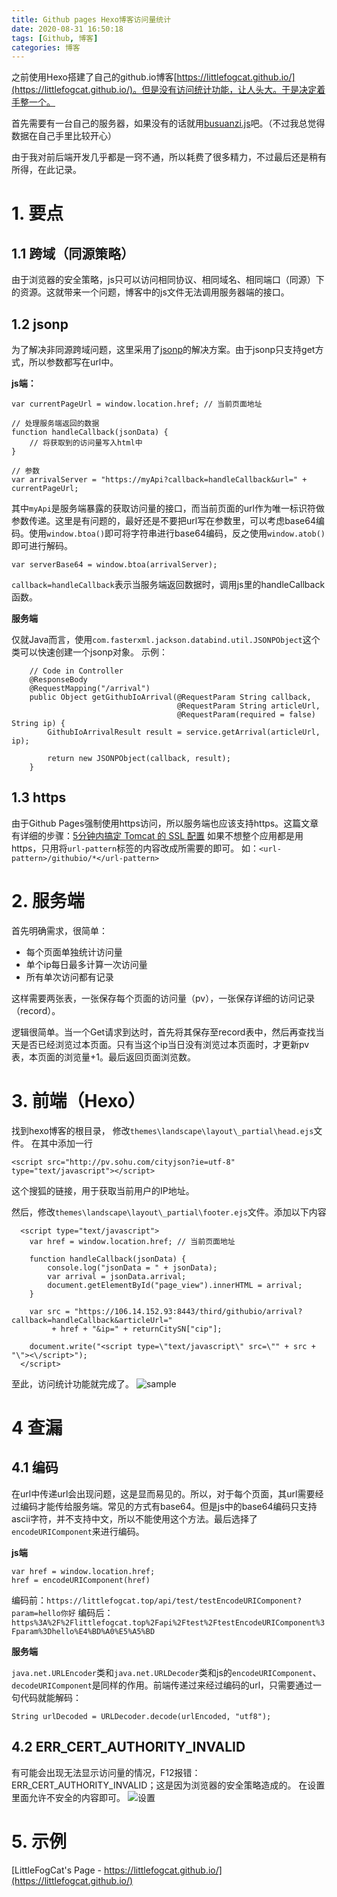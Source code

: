 ```yaml
---
title: Github pages Hexo博客访问量统计
date: 2020-08-31 16:50:18
tags: [Github, 博客]
categories: 博客
---
```


之前使用Hexo搭建了自己的github.io博客[https://littlefogcat.github.io/](https://littlefogcat.github.io/)。但是没有访问统计功能，让人头大。于是决定着手整一个。

首先需要有一台自己的服务器，如果没有的话就用[busuanzi.js](https://www.baidu.com/s?ie=UTF-8&wd=busuanzi.js)吧。（不过我总觉得数据在自己手里比较开心）

由于我对前后端开发几乎都是一窍不通，所以耗费了很多精力，不过最后还是稍有所得，在此记录。

<!--more-->

# 1. 要点

## 1.1 跨域（同源策略）

由于浏览器的安全策略，js只可以访问相同协议、相同域名、相同端口（同源）下的资源。这就带来一个问题，博客中的js文件无法调用服务器端的接口。

## 1.2 jsonp

为了解决非同源跨域问题，这里采用了[jsonp](https://www.runoob.com/json/json-jsonp.html)的解决方案。由于jsonp只支持get方式，所以参数都写在url中。

**js端：**
```
var currentPageUrl = window.location.href; // 当前页面地址
    
// 处理服务端返回的数据
function handleCallback(jsonData) {
    // 将获取到的访问量写入html中
}

// 参数
var arrivalServer = "https://myApi?callback=handleCallback&url=" + currentPageUrl;
```
其中`myApi`是服务端暴露的获取访问量的接口，而当前页面的url作为唯一标识符做参数传递。这里是有问题的，最好还是不要把url写在参数里，可以考虑base64编码。使用`window.btoa()`即可将字符串进行base64编码，反之使用`window.atob()`即可进行解码。
```
var serverBase64 = window.btoa(arrivalServer);
```
`callback=handleCallback`表示当服务端返回数据时，调用js里的handleCallback函数。

**服务端**

仅就Java而言，使用`com.fasterxml.jackson.databind.util.JSONPObject`这个类可以快速创建一个jsonp对象。
示例：
```
    // Code in Controller
    @ResponseBody
    @RequestMapping("/arrival")
    public Object getGithubIoArrival(@RequestParam String callback,
                                     @RequestParam String articleUrl,
                                     @RequestParam(required = false) String ip) {
        GithubIoArrivalResult result = service.getArrival(articleUrl, ip);

        return new JSONPObject(callback, result);
    }
```

## 1.3 https

由于Github Pages强制使用https访问，所以服务端也应该支持https。这篇文章有详细的步骤：[5分钟内搞定 Tomcat 的 SSL 配置](https://www.oschina.net/question/12_23148)
如果不想整个应用都是用https，只用将`url-pattern`标签的内容改成所需要的即可。
如：`<url-pattern>/githubio/*</url-pattern>`

# 2. 服务端

首先明确需求，很简单：
- 每个页面单独统计访问量
- 单个ip每日最多计算一次访问量
- 所有单次访问都有记录

这样需要两张表，一张保存每个页面的访问量（pv），一张保存详细的访问记录（record）。

逻辑很简单。当一个Get请求到达时，首先将其保存至record表中，然后再查找当天是否已经浏览过本页面。只有当这个ip当日没有浏览过本页面时，才更新pv表，本页面的浏览量+1。最后返回页面浏览数。


# 3. 前端（Hexo）

找到hexo博客的根目录， 修改`themes\landscape\layout\_partial\head.ejs`文件。
在其中添加一行
```
<script src="http://pv.sohu.com/cityjson?ie=utf-8" type="text/javascript"></script>
```
这个搜狐的链接，用于获取当前用户的IP地址。

然后，修改`themes\landscape\layout\_partial\footer.ejs`文件。添加以下内容
```
  <script type="text/javascript">
	var href = window.location.href; // 当前页面地址

	function handleCallback(jsonData) {
		console.log("jsonData = " + jsonData);
		var arrival = jsonData.arrival;
		document.getElementById("page_view").innerHTML = arrival;
	}
	
	var src = "https://106.14.152.93:8443/third/githubio/arrival?callback=handleCallback&articleUrl="
         + href + "&ip=" + returnCitySN["cip"];
	
	document.write("<script type=\"text/javascript\" src=\"" + src + "\"><\/script>");
  </script>
```

至此，访问统计功能就完成了。
![sample](https://upload-images.jianshu.io/upload_images/6532223-84848cf961e1a51d.png?imageMogr2/auto-orient/strip%7CimageView2/2/w/1240)


# 4 查漏

## 4.1 编码

在url中传递url会出现问题，这是显而易见的。所以，对于每个页面，其url需要经过编码才能传给服务端。常见的方式有base64。但是js中的base64编码只支持ascii字符，并不支持中文，所以不能使用这个方法。最后选择了`encodeURIComponent`来进行编码。

**js端**
```
var href = window.location.href;
href = encodeURIComponent(href)
```
编码前：`https://littlefogcat.top/api/test/testEncodeURIComponent?param=hello你好`
编码后：`https%3A%2F%2Flittlefogcat.top%2Fapi%2Ftest%2FtestEncodeURIComponent%3Fparam%3Dhello%E4%BD%A0%E5%A5%BD`

**服务端**

`java.net.URLEncoder`类和`java.net.URLDecoder`类和js的`encodeURIComponent`、`decodeURIComponent`是同样的作用。前端传递过来经过编码的url，只需要通过一句代码就能解码：
```
String urlDecoded = URLDecoder.decode(urlEncoded, "utf8");
```

## 4.2 ERR_CERT_AUTHORITY_INVALID

有可能会出现无法显示访问量的情况，F12报错：ERR_CERT_AUTHORITY_INVALID；这是因为浏览器的安全策略造成的。
在设置里面允许不安全的内容即可。
![设置](https://upload-images.jianshu.io/upload_images/6532223-80bec9bfed49882d.png?imageMogr2/auto-orient/strip%7CimageView2/2/w/1240)


# 5. 示例
[LittleFogCat's Page - https://littlefogcat.github.io/](https://littlefogcat.github.io/)